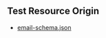 ## Test Resource Origin 

* [email-schema.json][w3c-schema-email]

[w3c-schema-email]: https://w3c-ccg.github.io/vc-json-schemas/#terminology